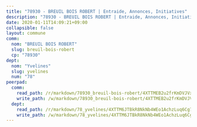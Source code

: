 ```yaml
---
title: "78930 - BREUIL BOIS ROBERT | Entraide, Annonces, Initiatives"
description: "78930 - BREUIL BOIS ROBERT | Entraide, Annonces, Initiatives"
date: 2020-01-11T14:09:21+09:00
collapsible: false
layout: commune
comm:
  nom: "BREUIL BOIS ROBERT"
  slug: breuil-bois-robert
  cp: "78930"
dept:
  nom: "Yvelines"
  slug: yvelines
  num: "78"
peerpad:
  comm:
    read_path: /r/markdown/78930_breuil-bois-robert/4XTTMEB2u2frKmDVJVxDQTGkVadEWv3HbTBrm1sk916HZVKNJ
    write_path: /w/markdown/78930_breuil-bois-robert/4XTTMEB2u2frKmDVJVxDQTGkVadEWv3HbTBrm1sk916HZVKNJ-K3TgUjUCVoGLRLbwTEF8yPRyvwVY93NxEthK25XSYRAmeURQbN4mDY8FzLYj7TRh8Anrk7gUDybg2F78FC8Q4AuxALS6yrFw8jJbPXrYMfrrt8MQ7LcFSACaaUaUamwrsUkTiLxr
  dept:
    read_path: /r/markdown/78_yvelines/4XTTM6JTBkR8NkNb4WEo1AchzLuq6Cg73ydg7w9pErcQZA13p
    write_path: /w/markdown/78_yvelines/4XTTM6JTBkR8NkNb4WEo1AchzLuq6Cg73ydg7w9pErcQZA13p-K3TgUBFRQCPZwoWqJkunXeSjdgbtU3xzUSsui8DBc3rCTw6mbo4gNvfQRdE99JD3AnVW7fzseq687LKfGWCfAPajih5ByiZ3SpFz1r449oWaDnM5BHKZTbYtf6pEhRvzWbcazhrS
---
```


